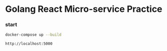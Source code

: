 # Golang React Micro-service Practice

### start
```bash
docker-compose up --build

http://localhost:5000
```

